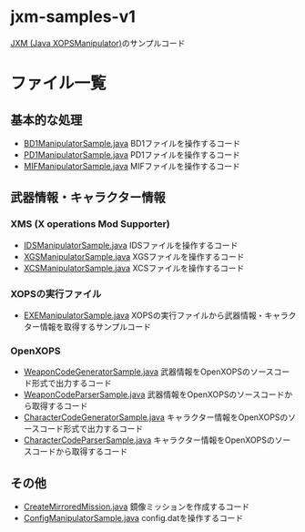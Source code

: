# jxm-samples-v1

[JXM (Java XOPSManipulator)](https://github.com/Dabasan/jxm)のサンプルコード

# ファイル一覧

## 基本的な処理

- [BD1ManipulatorSample.java](https://github.com/Dabasan/jxm-samples-v1/blob/master/src/main/java/com/github/dabasan/jxm_samples/BD1ManipulatorSample.java)
  BD1ファイルを操作するコード
- [PD1ManipulatorSample.java](https://github.com/Dabasan/jxm-samples-v1/blob/master/src/main/java/com/github/dabasan/jxm_samples/PD1ManipulatorSample.java)
  PD1ファイルを操作するコード
- [MIFManipulatorSample.java](https://github.com/Dabasan/jxm-samples-v1/blob/master/src/main/java/com/github/dabasan/jxm_samples/MIFManipulatorSample.java)
  MIFファイルを操作するコード

## 武器情報・キャラクター情報

### XMS (X operations Mod Supporter)

- [IDSManipulatorSample.java](https://github.com/Dabasan/jxm-samples-v1/blob/master/src/main/java/com/github/dabasan/jxm_samples/IDSManipulatorSample.java)
  IDSファイルを操作するコード
- [XGSManipulatorSample.java](https://github.com/Dabasan/jxm-samples-v1/blob/master/src/main/java/com/github/dabasan/jxm_samples/XGSManipulatorSample.java)
  XGSファイルを操作するコード
- [XCSManipulatorSample.java](https://github.com/Dabasan/jxm-samples-v1/blob/master/src/main/java/com/github/dabasan/jxm_samples/XCSManipulatorSample.java)
  XCSファイルを操作するコード

### XOPSの実行ファイル

- [EXEManipulatorSample.java](https://github.com/Dabasan/jxm-samples-v1/blob/master/src/main/java/com/github/dabasan/jxm_samples/EXEManipulatorSample.java)
  XOPSの実行ファイルから武器情報・キャラクター情報を取得するサンプルコード

### OpenXOPS

- [WeaponCodeGeneratorSample.java](https://github.com/Dabasan/jxm-samples-v1/blob/master/src/main/java/com/github/dabasan/jxm_samples/WeaponCodeGeneratorSample.java)
  武器情報をOpenXOPSのソースコード形式で出力するコード
- [WeaponCodeParserSample.java](https://github.com/Dabasan/jxm-samples-v1/blob/master/src/main/java/com/github/dabasan/jxm_samples/WeaponCodeParserSample.java)
  武器情報をOpenXOPSのソースコードから取得するコード
- [CharacterCodeGeneratorSample.java](https://github.com/Dabasan/jxm-samples-v1/blob/master/src/main/java/com/github/dabasan/jxm_samples/CharacterCodeGeneratorSample.java)
  キャラクター情報をOpenXOPSのソースコード形式で出力するコード
- [CharacterCodeParserSample.java](https://github.com/Dabasan/jxm-samples-v1/blob/master/src/main/java/com/github/dabasan/jxm_samples/CharacterCodeParserSample.java)
  キャラクター情報をOpenXOPSのソースコードから取得するコード

## その他

- [CreateMirroredMission.java](https://github.com/Dabasan/jxm-samples-v1/blob/master/src/main/java/com/github/dabasan/jxm_samples/CreateMirroredMission.java)
  鏡像ミッションを作成するコード
- [ConfigManipulatorSample.java](https://github.com/Dabasan/jxm-samples-v1/blob/master/src/main/java/com/github/dabasan/jxm_samples/ConfigManipulatorSample.java)
  config.datを操作するコード

